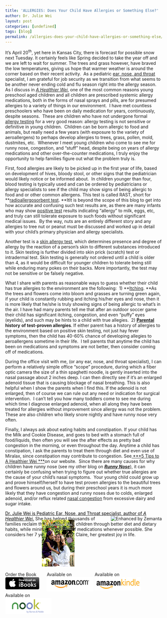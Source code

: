 ```yaml
---
title: 'ALLERGIES: Does Your Child Have Allergies or Something Else?'
author: Dr. Julie Wei
layout: post
categories: [undefined]
tags: [blog]
permalink: /allergies-does-your-child-have-allergies-or-something-else/
---
```

It’s April 20<sup>th</sup>, yet here in Kansas City, there is forecast for possible snow next Tuesday. It certainly feels like Spring decided to take the year off and we are left to wait for summer. The trees and grass however, have braved the low temperatures, giving us hope that warmer weather is around the corner based on their recent activity.  As a pediatric <a class="zem_slink" title="Otolaryngology" href="http://en.wikipedia.org/wiki/Otolaryngology" target="_blank" rel="wikipedia">ear, nose, and throat</a> specialist, I am grateful for job security as we transition from what seems to be another never ending cold and flu season right into the allergy season.  As I discuss in [*A Healthier Wei*][1], one of the most common reasons young preschool aged children and all children are prescribed systemic allergy medications, both in the forms of nasal sprays and pills, are for presumed allergies to a variety of things in our environment.  I have met countless preschoolers who have been on daily medication for years, continuously, despite seasons.  These are children who have not undergone formal <a class="zem_slink" title="Allergy test" href="http://en.wikipedia.org/wiki/Allergy_test" target="_blank" rel="wikipedia">allergy testing</a> for a very good reason: allergy testing is not sensitive or definitive in young children.  Children can be born allergic to food and animals, but really need a few years (with exposure to the variety of aeroallergens) to perhaps develop allergies to trees, grass, pollen, mold, dustmites, etc.  Whenever I meet young children who come to see me for runny nose, congestion, and “stuff” head, despite being on years of allergy medications and other over-the-counter medications, I truly enjoy the opportunity to help families figure out what the problem truly is.

First, food allergies are likely to be picked up in the first year of life, based on development of hives, bloody stool, or other signs that the pediatrician would likely notice or be informed about.  In children younger than four, blood testing is typically used and can be ordered by pediatricians or allergy specialists to see if the child may show signs of being allergic to food and or other common allergens. This test is called RAST, short for **<a class="zem_slink" title="RAST test" href="http://en.wikipedia.org/wiki/RAST_test" target="_blank" rel="wikipedia">radioallergosorbent test</a>. **ItIt is beyond the scope of this blog to get into how accurate and confusing such test results are, as there are many infants who may show <a class="zem_slink" title="Medical test" href="http://en.wikipedia.org/wiki/Medical_test" target="_blank" rel="wikipedia">positive test</a> results indicating “allergy” to milk, eggs, etc, and truly can still tolerate exposure to such foods without significant medical issues.  By the way, nuts are an entirely different story and any allergies to tree nut or peanut must be discussed and worked up in detail with your child’s primary physician and allergy specialists.

Another test is a <a class="zem_slink" title="Skin allergy test" href="http://en.wikipedia.org/wiki/Skin_allergy_test" target="_blank" rel="wikipedia">skin allergy test</a>, which determines presence and degree of allergy by the reaction of a person&#8217;s skin to different substances introduced to it. Skin testing is further divided into skin prick (scratch) test or intradermal test. Skin testing is generally not ordered until a child is older than 4, as it would be difficult for younger children to tolerate being still while enduring many pokes on their backs. More importantly, the test may not be sensitive or be falsely negative.

What I share with parents as reasonable ways to guess whether their child has true allergies to the environment are the following:  1) **<a class="zem_slink" title="Itch" href="http://en.wikipedia.org/wiki/Itch" target="_blank" rel="wikipedia">Itching</a>. **As the trees and flowers come into bloom and grasses are turning green again, if your child is constantly rubbing and itching his/her eyes and nose, then it is more likely that he/she is truly showing signs of being allergic to what’s in the air. I have had many parents tell me that after an outdoor soccer game their child has significant itching, congestion, and even “puffy” eyes (eyelids), and such may be hints to a child with true allegies.  2) **<a class="zem_slink" title="Parent" href="http://en.wikipedia.org/wiki/Parent" target="_blank" rel="wikipedia">Parental</a> history** **of test-proven allergies**. If either parent has a history of allergies to the environment based on positive skin testing, not just hay fever symptoms, then the child has 40-60% chance of developing allegies to aeroallergens sometime in their life.  I tell parents that anytime the child has been on medications and symptoms are not better, then consider coming off of medications.

During the office visit with me, (or any ear, nose, and throat specialist), I can perform a relatively simple office “scope” procedure, during which a fiber optic camera the size of a thin spaghetti noodle, is gently inserted into the nasal passage about 2 inches deep. I can then directly see if it’s an enlarged adenoid tissue that is causing blockage of nasal breathing. This is also helpful when I show the parents when I find this. If the adenoid is not enlarged, then of course we can rule out any need or indication for surgical intervention.  I can’t tell you how many toddlers come to see me during which time I diagnose enlarged adenoid, when all along they have been treated for allergies without improvement since allergy was not the problem. These are also children who likely snore nightly and have runny nose very often.

Finally, I always ask about eating habits and constipation. If your child has the Milk and Cookie Disease, and goes to bed with a stomach full of food/liquids, then often you will see the after effects as pretty bad congestion in the morning, or even throughout the day. Anytime a child has constipation, I ask the parents to treat them through diet and even use of Miralax, since constipation may contribute to congestion. See[ ***5 Tips to A Healthier Wei ***][2]on our website.  Since there are many causes for why children have runny nose (see my other blog on [***Runny Nose***][3]), it can certainly be confusing when trying to figure out whether true allergies are the cause of your child’s nasal symptoms.  Your young child could grow up and prove himself/herself to have test proven allergies to the beautiful trees and flowers around us, but during their preschool years it is much more likely that they have congestion and runny noses due to colds, enlarged adenoid, and/or reflux related <a class="zem_slink" title="Nasal congestion" href="http://en.wikipedia.org/wiki/Nasal_congestion" target="_blank" rel="wikipedia">nasal congestion</a> from excessive dairy and sugar intake.

<div class="zemanta-pixie" style="margin-top: 10px; height: 15px;">
  <a class="zemanta-pixie-a" title="Dr. Wei" href="dr-wei/"><span style="color: #000000;">Dr. Julie Wei is Pediatric Ear, Nose, and Throat specialist, author of <em>A Healthier Wei</em>.</span><img class="zemanta-pixie-img" style="border: none; float: right;" alt="Enhanced by Zemanta" src="http://img.zemanta.com/zemified_e.png?x-id=b8beff8f-f017-4fac-8d8d-0f7aef52b5a2" /></a> She has helped thousands of families reclaim the health of their children through better diet and dietary habits, while minimizing the use of medications whenever possible. She considers her 7 year old daughter Claire, her greatest joy in life.
</div>

<span style="width:105px;display:table;margin:0 auto;"><a href="the-book/"><img src="/wp-content/uploads/2014/04/AHealthierWei_cover_150.png" /></a></span>

<p style="height:80px">
  <span style="width:130px;display:inline-block;vertical-align:top;"> Order the Book <a href="https://itunes.apple.com/us/book/a-healthier-wei/id806784060?ls=1&mt=11#" target="_blank" > <img class="size-full wp-image-944" alt="Apple iBooks" title="Apple iBooks" src="/wp-content/uploads/2014/02/Download_on_iBooks_Badge_US-UK_110x40_090513.png" width="110" height="40" /></a> </span> <span style="width:150px;display:inline-block;vertical-align:top;">Available on <a href="http://amzn.to/1fSNqeb" target="_blank" > <img class="size-full wp-image-945" alt="Amazon.com" title="Amazon.com" src="/wp-content/uploads/2014/02/amazon_com_logo_160.jpg" width="160" height="47" /> </a> </span> <span  style="width:150px;display:inline-block;vertical-align:top;">Available on <a href="http://amzn.to/1eHEfNl" target="_blank" > <img class="size-full wp-image-946" alt="Amazon Kindle" title="Amazon Kindle" src="/wp-content/uploads/2014/02/kindle_logo_160.jpg" width="160" height="43" /> </a> </span> <span style="width:150px;display:inline-block;vertical-align:top;">Available on <a href="http://www.barnesandnoble.com/w/a-healthier-wei-julie-wei/1118260302?ean=2940148244592&itm=1&usri=2940148244592" target="_blank" > <img class="size-full wp-image-947" alt="Nook" title="Nook" src="/wp-content/uploads/2014/02/nook_logo_160.png" width="160" height="52" /></a> </span>
</p>


 [1]: the-book/ "The Book"
 [2]: 5-tips/ "5 Tips to A Healthier Wei"
 [3]: top-3-reasons-why-your-child-has-runny-nose-all-the-time/ "Top 3 Reasons Why Your Child Has Runny Nose All the Time"
 [4]: the-book